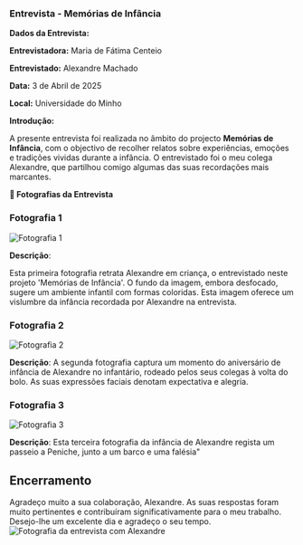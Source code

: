 ### Entrevista - Memórias de Infância

**Dados da Entrevista:**

**Entrevistadora:** Maria de Fátima Centeio

**Entrevistado:** Alexandre Machado

**Data:** 3 de Abril de 2025  

**Local:** Universidade do Minho

**Introdução:**

A presente entrevista foi realizada no âmbito do projecto **Memórias de Infância**, com o objectivo de recolher relatos sobre experiências, emoções e tradições vividas durante a infância. O entrevistado foi o meu colega Alexandre, que partilhou comigo algumas das suas recordações mais marcantes.

**📸 Fotografias da Entrevista**


### Fotografia 1
![Fotografia 1](https://github.com/fatimacenteio/Entrevista-Alexandre/blob/main/entrevista1.jpeg)

**Descrição**:

Esta primeira fotografia retrata Alexandre em criança, o entrevistado neste projeto 'Memórias de Infância'. O fundo da imagem, embora desfocado, sugere um ambiente infantil com formas coloridas. Esta imagem oferece um vislumbre da infância recordada por Alexandre na entrevista.

### Fotografia 2
![Fotografia 2](https://github.com/fatimacenteio/Entrevista-Alexandre/blob/main/entrevista2.jpeg)

**Descrição**: 
A segunda fotografia captura um momento do aniversário de infância de Alexandre no infantário, rodeado pelos seus colegas à volta do bolo. As suas expressões faciais denotam expectativa e alegria.

### Fotografia 3
![Fotografia 3](https://github.com/fatimacenteio/Entrevista-Alexandre/blob/main/entrevista3.jpeg)

**Descrição**: 
Esta terceira fotografia da infância de Alexandre regista um passeio a Peniche, junto a um barco e uma falésia"

## Encerramento

Agradeço muito a sua colaboração, Alexandre. As suas respostas foram muito pertinentes e contribuíram significativamente para o meu trabalho. Desejo-lhe um excelente dia e agradeço o seu tempo.
![Fotografia da entrevista com Alexandre](https://github.com/fatimacenteio/Entrevista-Alexandre/blob/main/entrevista4.jpeg)

